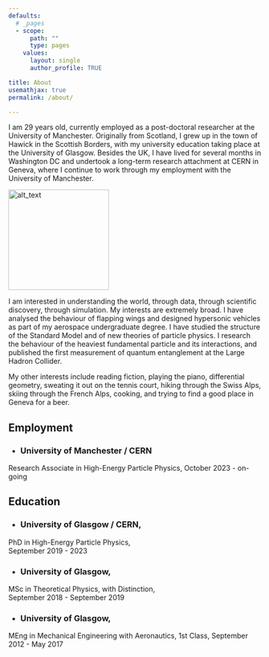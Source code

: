 ```yaml
---
defaults:
  # _pages
  - scope:
      path: ""
      type: pages
    values:
      layout: single
      author_profile: TRUE

title: About
usemathjax: true
permalink: /about/

---
```


I am 29 years old, currently employed as a post-doctoral researcher at the
University of Manchester. Originally from
Scotland, I grew up in the town of Hawick in the Scottish Borders, with my
university education taking place at the University of Glasgow. 
Besides the UK, I have lived for several months in Washington DC and undertook a
long-term research attachment at CERN in Geneva, where I continue to work
through my employment with the University of Manchester.

<img alt="alt_text" width="200px" src="https://user-images.githubusercontent.com/68130081/199840994-a7f9f27f-d569-435d-a1f4-7e772c2579b5.jpg" />


I am interested in understanding the world, through data, through scientific
discovery, through simulation. My interests are extremely broad. I have analysed
the behaviour of flapping wings and designed hypersonic vehicles as part of my
aerospace undergraduate degree. I have studied the structure of the Standard
Model and of new theories of particle physics. I research the behaviour of the
heaviest fundamental particle and its interactions, and published the first
measurement of quantum entanglement at the Large Hadron Collider.

My other interests include reading fiction, playing the piano, differential
geometry, sweating it out on the tennis court, hiking through the Swiss Alps,
skiing through the French Alps, cooking, and trying to find a good place in Geneva for a
beer.

## Employment 

* ### University of Manchester / CERN
Research Associate in High-Energy Particle Physics,
October 2023 - on-going

## Education

* ### University of Glasgow / CERN, 
PhD in High-Energy Particle Physics,  
September 2019 - 2023

* ### University of Glasgow, 
MSc in Theoretical Physics, with Distinction,  
September 2018 - September 2019

* ### University of Glasgow, 
MEng in Mechanical Engineering with Aeronautics, 1st Class,
September 2012 - May 2017


<!-- <table border="0">
 <tr>
    <td><b style="font-size:30px">Title Tttleksltksl s tkjhskjghsjkghkjs hskjhtskthskjthkj </b>  </td>
    <td><b style="font-size:30px">Title 2</b></td>
 </tr>
 <tr>
    <td>Lorem ipsum ...</td>
    <td>Lorem ipsum ...</td>
 </tr>
</table> -->